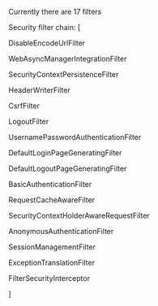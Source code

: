Currently there are 17 filters

Security filter chain: [

DisableEncodeUrlFilter

WebAsyncManagerIntegrationFilter

SecurityContextPersistenceFilter

HeaderWriterFilter

CsrfFilter

LogoutFilter

UsernamePasswordAuthenticationFilter

DefaultLoginPageGeneratingFilter

DefaultLogoutPageGeneratingFilter

BasicAuthenticationFilter

RequestCacheAwareFilter

SecurityContextHolderAwareRequestFilter

AnonymousAuthenticationFilter

SessionManagementFilter

ExceptionTranslationFilter

FilterSecurityInterceptor

]